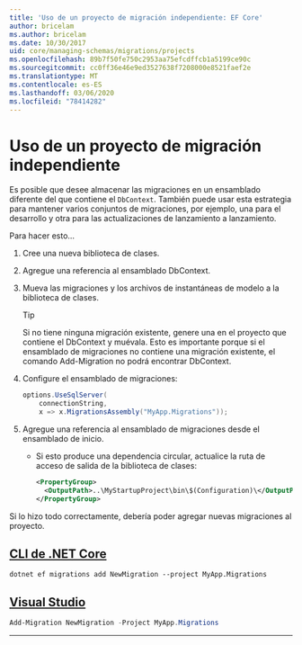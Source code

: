 ```yaml
---
title: 'Uso de un proyecto de migración independiente: EF Core'
author: bricelam
ms.author: bricelam
ms.date: 10/30/2017
uid: core/managing-schemas/migrations/projects
ms.openlocfilehash: 89b7f50fe750c2953aa75efcdffcb1a5199ce90c
ms.sourcegitcommit: cc0ff36e46e9ed3527638f7208000e8521faef2e
ms.translationtype: MT
ms.contentlocale: es-ES
ms.lasthandoff: 03/06/2020
ms.locfileid: "78414282"
---
```

# <a name="using-a-separate-migrations-project"></a>Uso de un proyecto de migración independiente

Es posible que desee almacenar las migraciones en un ensamblado diferente del que contiene el `DbContext`. También puede usar esta estrategia para mantener varios conjuntos de migraciones, por ejemplo, una para el desarrollo y otra para las actualizaciones de lanzamiento a lanzamiento.

Para hacer esto...

1. Cree una nueva biblioteca de clases.

2. Agregue una referencia al ensamblado DbContext.

3. Mueva las migraciones y los archivos de instantáneas de modelo a la biblioteca de clases.
   > [!TIP]
   > Si no tiene ninguna migración existente, genere una en el proyecto que contiene el DbContext y muévala.
   > Esto es importante porque si el ensamblado de migraciones no contiene una migración existente, el comando Add-Migration no podrá encontrar DbContext.

4. Configure el ensamblado de migraciones:

   ``` csharp
   options.UseSqlServer(
       connectionString,
       x => x.MigrationsAssembly("MyApp.Migrations"));
   ```

5. Agregue una referencia al ensamblado de migraciones desde el ensamblado de inicio.
   * Si esto produce una dependencia circular, actualice la ruta de acceso de salida de la biblioteca de clases:

     ``` xml
     <PropertyGroup>
       <OutputPath>..\MyStartupProject\bin\$(Configuration)\</OutputPath>
     </PropertyGroup>
     ```

Si lo hizo todo correctamente, debería poder agregar nuevas migraciones al proyecto.

## <a name="net-core-cli"></a>[CLI de .NET Core](#tab/dotnet-core-cli)

```dotnetcli
dotnet ef migrations add NewMigration --project MyApp.Migrations
```

## <a name="visual-studio"></a>[Visual Studio](#tab/vs)

``` powershell
Add-Migration NewMigration -Project MyApp.Migrations
```

***
